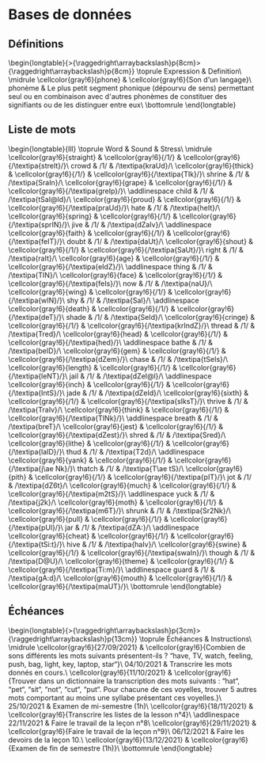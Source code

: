 
 
# Bases de données



##  Définitions 


\begin{longtable}{>{\raggedright\arraybackslash}p{8cm}>{\raggedright\arraybackslash}p{8cm}}
\toprule
Expression & Definition\\
\midrule
\cellcolor{gray!6}{phone} & \cellcolor{gray!6}{Son d'un langage}\\
phonème & Le plus petit segment phonique (dépourvu de sens) permettant seul ou en combinaison avec d'autres phonèmes de constituer des signifiants ou de les distinguer entre eux\\
\bottomrule
\end{longtable}



##  Liste de mots 


\begin{longtable}{lll}
\toprule
Word & Sound & Stress\\
\midrule
\cellcolor{gray!6}{straight} & \cellcolor{gray!6}{/1/} & \cellcolor{gray!6}{/\textipa{streIt}/}\\
crowd & /1/ & /\textipa{kraUd}/\\
\cellcolor{gray!6}{thick} & \cellcolor{gray!6}{/1/} & \cellcolor{gray!6}{/\textipa{TIk}/}\\
shrine & /1/ & /\textipa{SraIn}/\\
\cellcolor{gray!6}{grape} & \cellcolor{gray!6}{/1/} & \cellcolor{gray!6}{/\textipa{greIp}/}\\
\addlinespace
child & /1/ & /\textipa{tSaI@ld}/\\
\cellcolor{gray!6}{proud} & \cellcolor{gray!6}{/1/} & \cellcolor{gray!6}{/\textipa{praUd}/}\\
hate & /1/ & /\textipa{heIt}/\\
\cellcolor{gray!6}{spring} & \cellcolor{gray!6}{/1/} & \cellcolor{gray!6}{/\textipa{sprIN}/}\\
jive & /1/ & /\textipa{dZaIv}/\\
\addlinespace
\cellcolor{gray!6}{faith} & \cellcolor{gray!6}{/1/} & \cellcolor{gray!6}{/\textipa{feIT}/}\\
doubt & /1/ & /\textipa{daUt}/\\
\cellcolor{gray!6}{shout} & \cellcolor{gray!6}{/1/} & \cellcolor{gray!6}{/\textipa{SaUt}/}\\
right & /1/ & /\textipa{raIt}/\\
\cellcolor{gray!6}{age} & \cellcolor{gray!6}{/1/} & \cellcolor{gray!6}{/\textipa{eIdZ}/}\\
\addlinespace
thing & /1/ & /\textipa{TIN}/\\
\cellcolor{gray!6}{face} & \cellcolor{gray!6}{/1/} & \cellcolor{gray!6}{/\textipa{feIs}/}\\
now & /1/ & /\textipa{naU}/\\
\cellcolor{gray!6}{wing} & \cellcolor{gray!6}{/1/} & \cellcolor{gray!6}{/\textipa{wIN}/}\\
shy & /1/ & /\textipa{SaI}/\\
\addlinespace
\cellcolor{gray!6}{death} & \cellcolor{gray!6}{/1/} & \cellcolor{gray!6}{/\textipa{deT}/}\\
shade & /1/ & /\textipa{SeId}/\\
\cellcolor{gray!6}{cringe} & \cellcolor{gray!6}{/1/} & \cellcolor{gray!6}{/\textipa{krIndZ}/}\\
thread & /1/ & /\textipa{Tred}/\\
\cellcolor{gray!6}{head} & \cellcolor{gray!6}{/1/} & \cellcolor{gray!6}{/\textipa{hed}/}\\
\addlinespace
bathe & /1/ & /\textipa{beID}/\\
\cellcolor{gray!6}{gem} & \cellcolor{gray!6}{/1/} & \cellcolor{gray!6}{/\textipa{dZem}/}\\
chase & /1/ & /\textipa{tSeIs}/\\
\cellcolor{gray!6}{length} & \cellcolor{gray!6}{/1/} & \cellcolor{gray!6}{/\textipa{leNT}/}\\
jail & /1/ & /\textipa{dZeI@l}/\\
\addlinespace
\cellcolor{gray!6}{inch} & \cellcolor{gray!6}{/1/} & \cellcolor{gray!6}{/\textipa{IntS}/}\\
jade & /1/ & /\textipa{dZeId}/\\
\cellcolor{gray!6}{sixth} & \cellcolor{gray!6}{/1/} & \cellcolor{gray!6}{/\textipa{sIksT}/}\\
thrive & /1/ & /\textipa{TraIv}/\\
\cellcolor{gray!6}{think} & \cellcolor{gray!6}{/1/} & \cellcolor{gray!6}{/\textipa{TINk}/}\\
\addlinespace
breath & /1/ & /\textipa{breT}/\\
\cellcolor{gray!6}{jest} & \cellcolor{gray!6}{/1/} & \cellcolor{gray!6}{/\textipa{dZest}/}\\
shred & /1/ & /\textipa{Sred}/\\
\cellcolor{gray!6}{lithe} & \cellcolor{gray!6}{/1/} & \cellcolor{gray!6}{/\textipa{laID}/}\\
thud & /1/ & /\textipa{T2d}/\\
\addlinespace
\cellcolor{gray!6}{yank} & \cellcolor{gray!6}{/1/} & \cellcolor{gray!6}{/\textipa{j\ae Nk}/}\\
thatch & /1/ & /\textipa{T\ae tS}/\\
\cellcolor{gray!6}{pith} & \cellcolor{gray!6}{/1/} & \cellcolor{gray!6}{/\textipa{pIT}/}\\
jot & /1/ & /\textipa{dZ6t}/\\
\cellcolor{gray!6}{much} & \cellcolor{gray!6}{/1/} & \cellcolor{gray!6}{/\textipa{m2tS}/}\\
\addlinespace
yuck & /1/ & /\textipa{j2k}/\\
\cellcolor{gray!6}{moth} & \cellcolor{gray!6}{/1/} & \cellcolor{gray!6}{/\textipa{m6T}/}\\
shrunk & /1/ & /\textipa{Sr2Nk}/\\
\cellcolor{gray!6}{pull} & \cellcolor{gray!6}{/1/} & \cellcolor{gray!6}{/\textipa{pUl}/}\\
jar & /1/ & /\textipa{dZA:}/\\
\addlinespace
\cellcolor{gray!6}{cheat} & \cellcolor{gray!6}{/1/} & \cellcolor{gray!6}{/\textipa{tSi:t}/}\\
hive & /1/ & /\textipa{haIv}/\\
\cellcolor{gray!6}{swine} & \cellcolor{gray!6}{/1/} & \cellcolor{gray!6}{/\textipa{swaIn}/}\\
though & /1/ & /\textipa{D@U}/\\
\cellcolor{gray!6}{theme} & \cellcolor{gray!6}{/1/} & \cellcolor{gray!6}{/\textipa{Ti:m}/}\\
\addlinespace
guard & /1/ & /\textipa{gA:d}/\\
\cellcolor{gray!6}{mouth} & \cellcolor{gray!6}{/1/} & \cellcolor{gray!6}{/\textipa{maUT}/}\\
\bottomrule
\end{longtable}



##  Échéances 


\begin{longtable}{>{\raggedright\arraybackslash}p{3cm}>{\raggedright\arraybackslash}p{13cm}}
\toprule
Échéances & Instructions\\
\midrule
\cellcolor{gray!6}{27/09/2021} & \cellcolor{gray!6}{Combien de sons différents les mots suivants présentent-ils ?  “have, TV, watch, feeling, push, bag, light, key, laptop, star“}\\
04/10/2021 & Transcrire les mots donnés en cours.\\
\cellcolor{gray!6}{11/10/2021} & \cellcolor{gray!6}{Trouver dans un dictionnaire la transcription des mots suivants : “hat“, “pet“, “sit“, “not“, “cut“, “put“. Pour chacune de ces voyelles, trouver 5 autres mots comportant au moins une syllabe présentant ces voyelles.}\\
25/10/2021 & Examen de mi-semestre (1h)\\
\cellcolor{gray!6}{18/11/2021} & \cellcolor{gray!6}{Transcrire les listes de la lesson n°4}\\
\addlinespace
22/11/2021 & Faire le travail de la leçon n°8\\
\cellcolor{gray!6}{29/11/2021} & \cellcolor{gray!6}{Faire le travail de la leçon n°9}\\
06/12/2021 & Faire les devoirs de la leçon 10.\\
\cellcolor{gray!6}{13/12/2021} & \cellcolor{gray!6}{Examen de fin de semestre (1h)}\\
\bottomrule
\end{longtable}




